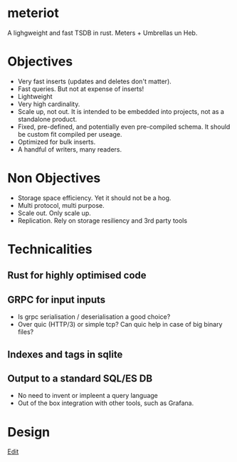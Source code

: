 # meteriot
A lighgweight and fast TSDB in rust.
Meters + Umbrellas un Heb.

# Objectives
* Very fast inserts (updates and deletes don't matter).
* Fast queries. But not at expense of inserts!
* Lightweight
* Very high cardinality.
* Scale up, not out. It is intended to be embedded into
projects, not as a standalone product.
* Fixed, pre-defined, and potentially even pre-compiled
schema. It should be custom fit compiled per useage.
* Optimized for bulk inserts.
* A handful of writers, many readers.

# Non Objectives
* Storage space efficiency. Yet it should not be a hog.
* Multi protocol, multi purpose.
* Scale out. Only scale up.
* Replication. Rely on storage resiliency and 3rd
party tools

# Technicalities
## Rust for highly optimised code

## GRPC for input inputs
* Is grpc serialisation / deserialisation a good choice?
* Over quic (HTTP/3) or simple tcp? Can quic help in case of big binary files?

## Indexes and tags in sqlite

## Output to a standard SQL/ES DB
* No need to invent or impleent a query language
* Out of the box integration with other tools, such as Grafana.

# Design
<a href="http://jgraph.github.io/drawio-github/edit-diagram.html?repo=meteriot&action=open&path=arch_overview.png">Edit</a>
